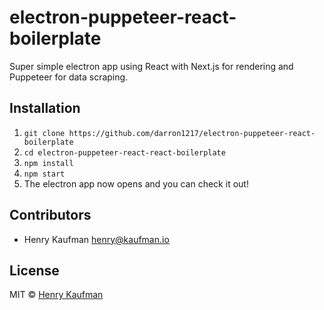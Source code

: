 # electron-puppeteer-react-boilerplate

Super simple electron app using React with Next.js for rendering and Puppeteer for data scraping.

## Installation

1.  `git clone https://github.com/darron1217/electron-puppeteer-react-boilerplate`
2. `cd electron-puppeteer-react-react-boilerplate`
3. `npm install`
4. `npm start`
5. The electron app now opens and you can check it out!

## Contributors

- Henry Kaufman [henry@kaufman.io](mailto:henry@kaufman.io)

## License

MIT © [Henry Kaufman](http://github.com/hcjk)
